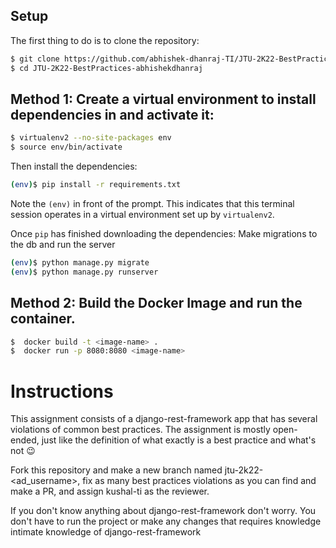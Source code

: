 ## Setup

The first thing to do is to clone the repository:

```sh
$ git clone https://github.com/abhishek-dhanraj-TI/JTU-2K22-BestPractices-abhishekdhanraj.git
$ cd JTU-2K22-BestPractices-abhishekdhanraj
```

## Method 1: Create a virtual environment to install dependencies in and activate it:

```sh
$ virtualenv2 --no-site-packages env
$ source env/bin/activate
```

Then install the dependencies:

```sh
(env)$ pip install -r requirements.txt
```
Note the `(env)` in front of the prompt. This indicates that this terminal
session operates in a virtual environment set up by `virtualenv2`.

Once `pip` has finished downloading the dependencies:
Make migrations to the db and run the server
```sh
(env)$ python manage.py migrate
(env)$ python manage.py runserver
```

## Method 2: Build the Docker Image and run the container.
```sh
$  docker build -t <image-name> .
$  docker run -p 8080:8080 <image-name>
```
# Instructions
This assignment consists of a django-rest-framework app that has several violations of common best practices.
The assignment is mostly open-ended, just like the definition of what exactly is a best practice and what's not 😉

Fork this repository and make a new branch named jtu-2k22-<ad_username>, fix as many best practices violations as you can find and make a PR, and assign kushal-ti as the reviewer.

If you don't know anything about django-rest-framework don't worry. You don't have to run the project or make any changes that requires knowledge intimate knowledge of django-rest-framework
